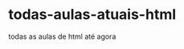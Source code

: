 # todas-aulas-atuais-html
todas as aulas de html até agora
<!--
<!DOCTYPE html>
<html lang="en">
<head>
    <meta charset="UTF-8">
    <meta name="viewport" content="width=device-width, initial-scale=1.0">
    <title>Xadrez Dinâmico</title>
    <style>
        body {
            display: flex;
            flex-direction: column;
            align-items: center;
            font-family: Arial, sans-serif;
        }

        #board-container {
            display: grid;
            grid-template-columns: repeat(8, 50px); /* 8 colunas para um tabuleiro de xadrez padrão */
            gap: 1px; /* Espaço entre os quadrados */
        }

        .square {
            width: 50px;
            height: 50px;
            display: flex;
            align-items: center;
            justify-content: center;
        }

        .white {
            background-color: white;
        }

        .black {
            background-color: blue;
            color: white;
        }

        input {
            margin-bottom: 10px;
        }
    </style>
</head>
<body>
    <label for="num-squares">Número de Quadrados:</label>
    <input type="number" id="num-squares" placeholder="Digite um número">

    <div id="board-container"></div>

    <script>
        function createChessBoard(numSquares) {
            const boardContainer = document.getElementById('board-container');
            boardContainer.innerHTML = '';

            for (let i = 0; i < numSquares; i++) {
                const square = document.createElement('div');
                square.classList.add('square');
                square.textContent = i + 1;

                // Adiciona a classe 'white' ou 'black' para alternar as cores
                square.classList.add(i % 2 === 0 ? 'white' : 'black');

                boardContainer.appendChild(square);
            }
        }

        const inputElement = document.getElementById('num-squares');
        inputElement.addEventListener('input', function () {
            const numSquares = parseInt(inputElement.value);
            createChessBoard(numSquares);
        });
    </script>
</body>
</html>
